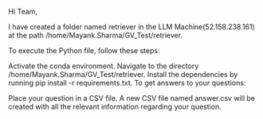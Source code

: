Hi Team,

I have created a folder named retriever in the LLM Machine(52.158.238.161) at the path /home/Mayank.Sharma/GV_Test/retriever.

To execute the Python file, follow these steps:

Activate the conda environment.
Navigate to the directory /home/Mayank.Sharma/GV_Test/retriever.
Install the dependencies by running pip install -r requirements.txt.
To get answers to your questions:

Place your question in a CSV file.
A new CSV file named answer.csv will be created with all the relevant information regarding your question.
